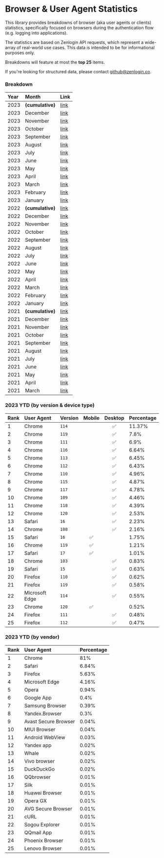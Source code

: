 # Browser & User Agent Statistics

This library provides breakdowns of browser (aka user agents or clients)
statistics, specifically focused on browsers during the authentication flow
(e.g. logging into applications).

The statistics are based on Zenlogin API requests, which represent a wide-array
of real-world use cases. This data is intended to be for informational purposes
only.

Breakdowns will feature at most the **top 25** items.

If you're looking for structured data, please contact [github@zenlogin.co](mailto:github@zenlogin.co).

### Breakdown
| Year | Month | Link |
| :--- | :--- | :--- |
| 2023 | **(cumulative)** | [link](https://github.com/zenlogin/browser-user-agent-authentication-statistics/blob/main/2023/00-cumulative.md) |
| 2023 | December | [link](https://github.com/zenlogin/browser-user-agent-authentication-statistics/blob/main/2023/12-december.md) |
| 2023 | November | [link](https://github.com/zenlogin/browser-user-agent-authentication-statistics/blob/main/2023/11-november.md) |
| 2023 | October | [link](https://github.com/zenlogin/browser-user-agent-authentication-statistics/blob/main/2023/10-october.md) |
| 2023 | September | [link](https://github.com/zenlogin/browser-user-agent-authentication-statistics/blob/main/2023/09-september.md) |
| 2023 | August | [link](https://github.com/zenlogin/browser-user-agent-authentication-statistics/blob/main/2023/08-august.md) |
| 2023 | July | [link](https://github.com/zenlogin/browser-user-agent-authentication-statistics/blob/main/2023/07-july.md) |
| 2023 | June | [link](https://github.com/zenlogin/browser-user-agent-authentication-statistics/blob/main/2023/06-june.md) |
| 2023 | May | [link](https://github.com/zenlogin/browser-user-agent-authentication-statistics/blob/main/2023/05-may.md) |
| 2023 | April | [link](https://github.com/zenlogin/browser-user-agent-authentication-statistics/blob/main/2023/04-april.md) |
| 2023 | March | [link](https://github.com/zenlogin/browser-user-agent-authentication-statistics/blob/main/2023/03-march.md) |
| 2023 | February | [link](https://github.com/zenlogin/browser-user-agent-authentication-statistics/blob/main/2023/02-february.md) |
| 2023 | January | [link](https://github.com/zenlogin/browser-user-agent-authentication-statistics/blob/main/2023/01-january.md) |
| 2022 | **(cumulative)** | [link](https://github.com/zenlogin/browser-user-agent-authentication-statistics/blob/main/2022/00-cumulative.md) |
| 2022 | December | [link](https://github.com/zenlogin/browser-user-agent-authentication-statistics/blob/main/2022/12-december.md) |
| 2022 | November | [link](https://github.com/zenlogin/browser-user-agent-authentication-statistics/blob/main/2022/11-november.md) |
| 2022 | October | [link](https://github.com/zenlogin/browser-user-agent-authentication-statistics/blob/main/2022/10-october.md) |
| 2022 | September | [link](https://github.com/zenlogin/browser-user-agent-authentication-statistics/blob/main/2022/09-september.md) |
| 2022 | August | [link](https://github.com/zenlogin/browser-user-agent-authentication-statistics/blob/main/2022/08-august.md) |
| 2022 | July | [link](https://github.com/zenlogin/browser-user-agent-authentication-statistics/blob/main/2022/07-july.md) |
| 2022 | June | [link](https://github.com/zenlogin/browser-user-agent-authentication-statistics/blob/main/2022/06-june.md) |
| 2022 | May | [link](https://github.com/zenlogin/browser-user-agent-authentication-statistics/blob/main/2022/05-may.md) |
| 2022 | April | [link](https://github.com/zenlogin/browser-user-agent-authentication-statistics/blob/main/2022/04-april.md) |
| 2022 | March | [link](https://github.com/zenlogin/browser-user-agent-authentication-statistics/blob/main/2022/03-march.md) |
| 2022 | February | [link](https://github.com/zenlogin/browser-user-agent-authentication-statistics/blob/main/2022/02-february.md) |
| 2022 | January | [link](https://github.com/zenlogin/browser-user-agent-authentication-statistics/blob/main/2022/01-january.md) |
| 2021 | **(cumulative)** | [link](https://github.com/zenlogin/browser-user-agent-authentication-statistics/blob/main/2021/00-cumulative.md) |
| 2021 | December | [link](https://github.com/zenlogin/browser-user-agent-authentication-statistics/blob/main/2021/12-december.md) |
| 2021 | November | [link](https://github.com/zenlogin/browser-user-agent-authentication-statistics/blob/main/2021/11-november.md) |
| 2021 | October | [link](https://github.com/zenlogin/browser-user-agent-authentication-statistics/blob/main/2021/10-october.md) |
| 2021 | September | [link](https://github.com/zenlogin/browser-user-agent-authentication-statistics/blob/main/2021/09-september.md) |
| 2021 | August | [link](https://github.com/zenlogin/browser-user-agent-authentication-statistics/blob/main/2021/08-august.md) |
| 2021 | July | [link](https://github.com/zenlogin/browser-user-agent-authentication-statistics/blob/main/2021/07-july.md) |
| 2021 | June | [link](https://github.com/zenlogin/browser-user-agent-authentication-statistics/blob/main/2021/06-june.md) |
| 2021 | May | [link](https://github.com/zenlogin/browser-user-agent-authentication-statistics/blob/main/2021/05-may.md) |
| 2021 | April | [link](https://github.com/zenlogin/browser-user-agent-authentication-statistics/blob/main/2021/04-april.md) |
| 2021 | March | [link](https://github.com/zenlogin/browser-user-agent-authentication-statistics/blob/main/2021/03-march.md) |

### 2023 YTD (by version & device type)
| Rank | User Agent | Version | Mobile | Desktop | Percentage |
| :--- | :--- | :--- | :---: | :---: | :--- |
| 1 | Chrome | `114` | | ✅ | 11.37% |
| 2 | Chrome | `119` | | ✅ | 7.8% |
| 3 | Chrome | `111` | | ✅ | 6.9% |
| 4 | Chrome | `116` | | ✅ | 6.64% |
| 5 | Chrome | `113` | | ✅ | 6.45% |
| 6 | Chrome | `112` | | ✅ | 6.43% |
| 7 | Chrome | `110` | | ✅ | 4.96% |
| 8 | Chrome | `115` | | ✅ | 4.87% |
| 9 | Chrome | `117` | | ✅ | 4.78% |
| 10 | Chrome | `109` | | ✅ | 4.46% |
| 11 | Chrome | `118` | | ✅ | 4.39% |
| 12 | Chrome | `120` | | ✅ | 2.53% |
| 13 | Safari | `16` | | ✅ | 2.23% |
| 14 | Chrome | `108` | | ✅ | 2.16% |
| 15 | Safari | `16` | ✅ | | 1.75% |
| 16 | Chrome | `119` | ✅ | | 1.21% |
| 17 | Safari | `17` | ✅ | | 1.01% |
| 18 | Chrome | `103` | | ✅ | 0.83% |
| 19 | Safari | `15` | | ✅ | 0.63% |
| 20 | Firefox | `110` | | ✅ | 0.62% |
| 21 | Firefox | `119` | | ✅ | 0.58% |
| 22 | Microsoft Edge | `114` | | ✅ | 0.55% |
| 23 | Chrome | `120` | ✅ | | 0.52% |
| 24 | Firefox | `111` | | ✅ | 0.48% |
| 25 | Firefox | `112` | | ✅ | 0.47% |

### 2023 YTD (by vendor)
| Rank | User Agent | Percentage |
| :--- | :--- | :--- |
| 1 | Chrome | 81% |
| 2 | Safari | 6.84% |
| 3 | Firefox | 5.63% |
| 4 | Microsoft Edge | 4.16% |
| 5 | Opera | 0.94% |
| 6 | Google App | 0.4% |
| 7 | Samsung Browser | 0.39% |
| 8 | Yandex.Browser | 0.3% |
| 9 | Avast Secure Browser | 0.04% |
| 10 | MIUI Browser | 0.04% |
| 11 | Android WebView | 0.03% |
| 12 | Yandex app | 0.02% |
| 13 | Whale | 0.02% |
| 14 | Vivo browser | 0.02% |
| 15 | DuckDuckGo | 0.02% |
| 16 | QQbrowser | 0.01% |
| 17 | Silk | 0.01% |
| 18 | Huawei Browser | 0.01% |
| 19 | Opera GX | 0.01% |
| 20 | AVG Secure Browser | 0.01% |
| 21 | cURL | 0.01% |
| 22 | Sogou Explorer | 0.01% |
| 23 | QQmail App | 0.01% |
| 24 | Phoenix Browser | 0.01% |
| 25 | Lenovo Browser | 0.01% |
